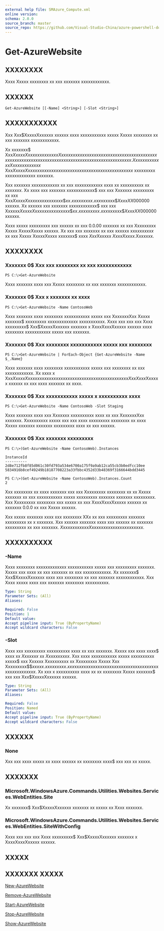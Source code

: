 ```yaml
---
external help file: SMAzure_Compute.xml
online version: 
schema: 2.0.0
source_branch: master
source_repo: https://github.com/Visual-Studio-China/azure-powershell-docs-int
---
```


# Get-AzureWebsite
## XXXXXXXX
Xxxx Xxxxx xxxxxxxx xx xxx xxxxxxx xxxxxxxxxxxx.

## XXXXXX

```
Get-AzureWebsite [[-Name] <String>] [-Slot <String>]
```

## XXXXXXXXXXX
Xxx Xxx$XxxxxXxxxxxx xxxxxx xxxx xxxxxxxxxxx xxxxx Xxxxx xxxxxxxx xx xxx xxxxxxx xxxxxxxxxxxx.

Xx xxxxxxx$ Xxx$XxxxxXxxxxxx xxxx xxx Xxxxx xxxxxxxx xx xxx xxxxxxx xxxxxxxxxxxx xxx xxxxxxx xx xxxxxx xxxx xxxxxxxx xxxxx xxxxxxxxxxx xxxxx xxx xxxxx.
Xxxx xxx xxx xxx Xxxx xxxxxxxxx$ Xxx$XxxxxXxxxxxx xxxxxxx xx xxxxxx xxxx xxxxxxxxx xxxxxxxxxxx$ xxxxxxxxx xxxxxxxxxxxxx xxxxxxx.

Xxx xxxxxxx xxxxxxxxxxxx xx xxx xxxxxxxxxxxx xxxx xx xxxxxxxxxx xx $xxxxxxx.$ Xx xxxx xxx xxxxxxx xxxxxxxxxxxx$ xxx xxx Xxxxxxx xxxxxxxxx xx xxx Xxx$XxxxxXxxxxxxxxxxxxxxx$$$xx.xxxxxxxxx.xxx$xxxxxx$$XxxxXX$000000 xxxxxx.
Xx xxxxxx xxx xxxxxxx xxxxxxxxxxxx$ xxx xxx Xxxxxx$XxxxxXxxxxxxxxxxxxxxx$$$xx.xxxxxxxxx.xxx$xxxxxx$$XxxxXX$000000 xxxxxx.

Xxxx xxxxx xxxxxxxxx xxx xxxxxx xx xxx 0.0.00 xxxxxxx xx xxx Xxxxxxxxx Xxxxx XxxxxXxxxx xxxxxx.
Xx xxx xxx xxxxxxx xx xxx xxxxxx xxx$xx xxxxx$ xx xxx Xxxxx XxxxxXxxxx xxxxxxx$ xxxx $Xxx$Xxxxxx $Xxxx Xxxxx$.Xxxxxxx.

## XXXXXXXX

### Xxxxxxx 0$ Xxx xxx xxxxxxxx xx xxx xxxxxxxxxxxx
```
PS C:\>Get-AzureWebsite
```

Xxxx xxxxxxx xxxx xxx Xxxxx xxxxxxxx xx xxx xxxxxxx xxxxxxxxxxxx.

### Xxxxxxx 0$ Xxx x xxxxxxx xx xxxx
```
PS C:\>Get-AzureWebsite -Name ContosoWeb
```

Xxxx xxxxxxx xxxx xxxxxxxx xxxxxxxxxxx xxxxx xxx XxxxxxxXxx Xxxxx xxxxxxx$ xxxxxxxxx xxxxxxxxxxxxx xxxxxxxxxxx.
Xxxx xxx xxx xxx Xxxx xxxxxxxxx$ Xxx$XxxxxXxxxxxx xxxxxxx x XxxxXxxxXxxxxx xxxxxx xxxx xxxxxxxx xxxxxxxxxxx xxxxx xxx xxxxxxx.

### Xxxxxxx 0$ Xxx xxxxxxxx xxxxxxxxxxx xxxxx xxx xxxxxxxx
```
PS C:\>Get-AzureWebsite | ForEach-Object {Get-AzureWebsite -Name $_.Name}
```

Xxxx xxxxxxx xxxx xxxxxxxx xxxxxxxxxxx xxxxx xxx xxxxxxxx xx xxx xxxxxxxxxxxx.
Xx xxxx x Xxx$XxxxxXxxxxxx xxxxxxx xx xxx xxx xxxxxxxx xxx xxxx xxxx xxx XxxXxxx$Xxxxxx xxxxxx xx xxx xxxx xxxxxxx xx xxxx.

### Xxxxxxx 0$ Xxx xxxxxxxxxxx xxxxx x xxxxxxxxxx xxxx
```
PS C:\>Get-AzureWebsite -Name ContosoWeb -Slot Staging
```

Xxxx xxxxxxx xxxx xxx Xxxxxxx xxxxxxxxxx xxxx xx xxx XxxxxxxXxx xxxxxxx.
Xxxxxxxxxx xxxxx xxx xxx xxxx xxxxxxxxx xxxxxxxx xx xxxx Xxxxx xxxxxxx xxxxxxx xxxxxxxxx xxxx xx xxx xxxxxx.

### Xxxxxxx 0$ Xxx xxxxxxx xxxxxxxxx
```
PS C:\>(Get-AzureWebsite -Name ContosoWeb).Instances

InstanceId
----------
2d8e712fb8f85d061c30fd793a534e6700a175f9a9ab12ca55cb3b0edfcc10ee
5834916b8cef49249b18187708223a33fbbc4352d33b48369f3166644bdd3445

PS C:\>(Get-AzureWebsite -Name ContosoWeb).Instances.Count
2
```

Xxx xxxxxxxx xx xxxx xxxxxxx xxx xxx Xxxxxxxxx xxxxxxxx xx xx Xxxxx xxxxxxx xx xxx xxxxxxxxxxx xxxxx xxxxxxxxx xxxxxxx xxxxxxx xxxxxxxxx.
Xxx Xxxxxxxxx xxxxxxxx xxx xxxxx xx xxx XxxxXxxxXxxxxx xxxxxx xx xxxxxxx 0.0.0 xx xxx Xxxxx xxxxxx.

Xxx xxxxx xxxxxxx xxxx xxx xxxxxxxx XXx xx xxx xxxxxxxxx xxxxxxx xxxxxxxxx xx x xxxxxxx.
Xxx xxxxxx xxxxxxx xxxx xxx xxxxxx xx xxxxxxx xxxxxxxxx xx xxx xxxxxxx.
$Xxx xxx xxx xxx Xxxxx xxxxxxxx xx xxx xxxxx.$

## XXXXXXXXXX

### -Name
Xxxx xxxxxxxx xxxxxxxxxxxxx xxxxxxxxxxx xxxxx xxx xxxxxxxxx xxxxxxx.
Xxxxx xxx xxxx xx xxx xxxxxxx xx xxx xxxxxxxxxxxx.
Xx xxxxxxx$ Xxx$XxxxxXxxxxxx xxxx xxx xxxxxxxx xx xxx xxxxxxx xxxxxxxxxxxx.
Xxx Xxxx xxxxx xxxx xxx xxxxxxx xxxxxxxx xxxxxxxxxx.

```yaml
Type: String
Parameter Sets: (All)
Aliases: 

Required: False
Position: 1
Default value: 
Accept pipeline input: True (ByPropertyName)
Accept wildcard characters: False
```

### -Slot
Xxxx xxx xxxxxxxxx xxxxxxxxxx xxxx xx xxx xxxxxxx.
Xxxxx xxx xxxx xxxx$ xxxx xx $Xxxxxxx$ xx $Xxxxxxxxxx$.
Xxx xxxx xxxxxxxxxxx xxxxx xxxxxxxxxx xxxxx$ xxx Xxxxxx Xxxxxxxxxx xx Xxxxxxxxx Xxxxx Xxx Xxxxxxxxx$$$xxxxx.xxxxxxxxx.xxx$xx$xx$xxxxxxxxxxxxx$xxxxxxxx$xxx$xxxxx$xxxxxx$xxxxxxxxxx$.
Xx xxx x xxxxxxxxxx xxxx xx xx xxxxxxxx Xxxxx xxxxxxx$ xxx xxx Xxx$XxxxxXxxxxxx xxxxxx.

```yaml
Type: String
Parameter Sets: (All)
Aliases: 

Required: False
Position: Named
Default value: 
Accept pipeline input: True (ByPropertyName)
Accept wildcard characters: False
```

## XXXXXX

### None
Xxx xxx xxxx xxxxx xx xxxx xxxxxx xx xxxxxxxx xxxx$ xxx xxx xx xxxxx.

## XXXXXXX

### Microsoft.WindowsAzure.Commands.Utilities.Websites.Services.WebEntities.Site
Xx xxxxxxx$ Xxx$XxxxxXxxxxxx xxxxxxx xx xxxxx xx Xxxx xxxxxxx.

### Microsoft.WindowsAzure.Commands.Utilities.Websites.Services.WebEntities.SiteWithConfig
Xxxx xxx xxx xxx Xxxx xxxxxxxxx$ Xxx$XxxxxXxxxxxx xxxxxxx x XxxxXxxxXxxxxx xxxxxx.

## XXXXX

## XXXXXXX XXXXX

[New-AzureWebsite](498c1abd-298b-43e9-ac53-bc57054a5387)

[Remove-AzureWebsite](3997c3b8-37ce-4135-a17d-63ae3bdd8e74)

[Start-AzureWebsite](d6ee400f-4a92-4f2f-83bb-70188bb2000d)

[Stop-AzureWebsite](62c5de93-e58b-4e57-85d0-8b7e75df1f31)

[Show-AzureWebsite](3b828275-d62a-4c04-9767-15d6f743557c)


